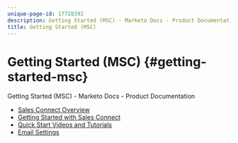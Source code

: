 ```yaml
---
unique-page-id: 17728392
description: Getting Started (MSC) - Marketo Docs - Product Documentation
title: Getting Started (MSC)
---
```


# Getting Started (MSC) {#getting-started-msc}

Getting Started (MSC) - Marketo Docs - Product Documentation

* [Sales Connect Overview](getting-started-msc/sales-connect-overview.md)
* [Getting Started with Sales Connect](getting-started-msc/getting-started-with-sales-connect.md)
* [Quick Start Videos and Tutorials](getting-started-msc/quick-start-videos-and-tutorials.md)
* [Email Settings](getting-started-msc/email-settings.md)

